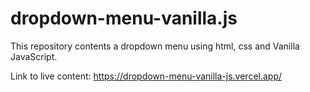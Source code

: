# dropdown-menu-vanilla.js
This repository contents a dropdown menu using html, css and Vanilla JavaScript.

Link to live content: https://dropdown-menu-vanilla-js.vercel.app/
